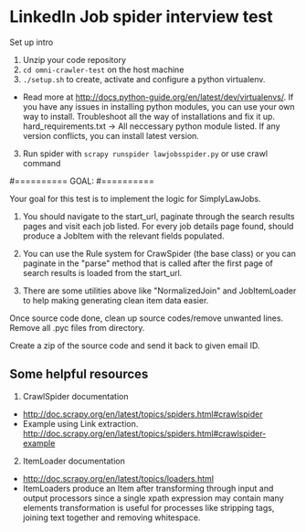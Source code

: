 # LinkedIn Job spider interview test

Set up intro

1. Unzip your code repository
2. `cd omni-crawler-test` on the host machine
2. `./setup.sh` to create, activate and configure a python virtualenv.
 - Read more at http://docs.python-guide.org/en/latest/dev/virtualenvs/.
 If you have any issues in installing python modules, you can use your own way to install.
 Troubleshoot all the way of installations and fix it up.
 hard_requirements.txt -> All neccessary python module listed. If any version conflicts, you can install latest version.
3. Run spider with `scrapy runspider lawjobsspider.py` or use crawl command

#==========
   GOAL:
#==========

Your goal for this test is to implement the logic for SimplyLawJobs.


1. You should navigate to the start_url, paginate through
    the search results pages and visit each job listed.
    For every job details page found, should produce a JobItem
    with the relevant fields populated.

2. You can use the Rule system for CrawSpider (the base class)
    or you can paginate in the "parse" method that is called
    after the first page of search results is loaded from the start_url.

3. There are some utilities above like "NormalizedJoin" and JobItemLoader
    to help making generating clean item data easier.


Once source code done, clean up source codes/remove unwanted lines. Remove all .pyc files from directory.

Create a zip of the source code and send it back to given email ID.

## Some helpful resources

1. CrawlSpider documentation
 - http://doc.scrapy.org/en/latest/topics/spiders.html#crawlspider
 - Example using Link extraction. http://doc.scrapy.org/en/latest/topics/spiders.html#crawlspider-example
2. ItemLoader documentation
 - http://doc.scrapy.org/en/latest/topics/loaders.html
 - ItemLoaders produce an Item after transforming through input and output processors
 since a single xpath expression may contain many elements transformation is useful for processes
 like stripping tags, joining text together and removing whitespace.
